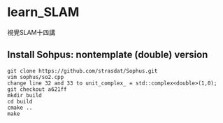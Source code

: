 # learn_SLAM
視覺SLAM十四講

## Install Sohpus: nontemplate (double) version
```
git clone https://github.com/strasdat/Sophus.git
vim sophus/so2.cpp
change line 32 and 33 to unit_complex_ = std::complex<double>(1,0);
git checkout a621ff
mkdir build
cd build
cmake ..
make
```
